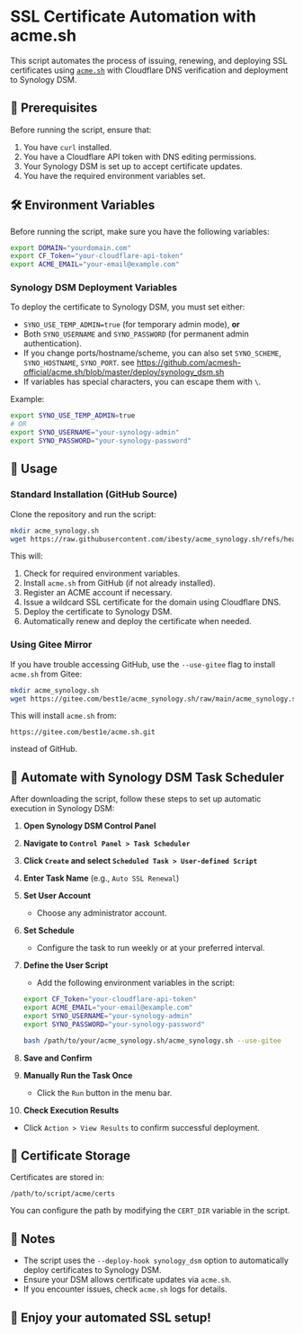 # SSL Certificate Automation with acme.sh

This script automates the process of issuing, renewing, and deploying SSL certificates using [`acme.sh`](https://github.com/acmesh-official/acme.sh) with Cloudflare DNS verification and deployment to Synology DSM.

## 📌 Prerequisites

Before running the script, ensure that:
1. You have `curl` installed.
2. You have a Cloudflare API token with DNS editing permissions.
3. Your Synology DSM is set up to accept certificate updates.
4. You have the required environment variables set.

## 🛠 Environment Variables

Before running the script, make sure you have the following variables:

```sh
export DOMAIN="yourdomain.com"
export CF_Token="your-cloudflare-api-token"
export ACME_EMAIL="your-email@example.com"
```

### Synology DSM Deployment Variables

To deploy the certificate to Synology DSM, you must set either:
- `SYNO_USE_TEMP_ADMIN=true` (for temporary admin mode), **or**
- Both `SYNO_USERNAME` and `SYNO_PASSWORD` (for permanent admin authentication).
- If you change ports/hostname/scheme, you can also set `SYNO_SCHEME`, `SYNO_HOSTNAME`, `SYNO_PORT`. see https://github.com/acmesh-official/acme.sh/blob/master/deploy/synology_dsm.sh
- If variables has special characters, you can escape them with `\`.

Example:

```sh
export SYNO_USE_TEMP_ADMIN=true
# OR
export SYNO_USERNAME="your-synology-admin"
export SYNO_PASSWORD="your-synology-password"
```

## 🚀 Usage

### Standard Installation (GitHub Source)

Clone the repository and run the script:

```sh
mkdir acme_synology.sh
wget https://raw.githubusercontent.com/ibesty/acme_synology.sh/refs/heads/main/acme_synology.sh -O acme_synology.sh/acme_synology.sh
```

This will:
1. Check for required environment variables.
2. Install `acme.sh` from GitHub (if not already installed).
3. Register an ACME account if necessary.
4. Issue a wildcard SSL certificate for the domain using Cloudflare DNS.
5. Deploy the certificate to Synology DSM.
6. Automatically renew and deploy the certificate when needed.

### Using Gitee Mirror

If you have trouble accessing GitHub, use the `--use-gitee` flag to install `acme.sh` from Gitee:

```sh
mkdir acme_synology.sh
wget https://gitee.com/best1e/acme_synology.sh/raw/main/acme_synology.sh -O acme_synology.sh/acme_synology.sh
```

This will install `acme.sh` from:

```
https://gitee.com/best1e/acme.sh.git
```

instead of GitHub.

## 🔄 Automate with Synology DSM Task Scheduler

After downloading the script, follow these steps to set up automatic execution in Synology DSM:

1. **Open Synology DSM Control Panel**
2. **Navigate to `Control Panel > Task Scheduler`**
3. **Click `Create` and select `Scheduled Task > User-defined Script`**
4. **Enter Task Name** (e.g., `Auto SSL Renewal`)
5. **Set User Account**
   - Choose any administrator account.
6. **Set Schedule**
   - Configure the task to run weekly or at your preferred interval.
7. **Define the User Script**
   - Add the following environment variables in the script:

   ```sh
   export CF_Token="your-cloudflare-api-token"
   export ACME_EMAIL="your-email@example.com"
   export SYNO_USERNAME="your-synology-admin"
   export SYNO_PASSWORD="your-synology-password"
   
   bash /path/to/your/acme_synology.sh/acme_synology.sh --use-gitee
   ```

8. **Save and Confirm**
9. **Manually Run the Task Once**
   - Click the `Run` button in the menu bar.
10. **Check Execution Results**
   - Click `Action > View Results` to confirm successful deployment.

## 📂 Certificate Storage

Certificates are stored in:

```
/path/to/script/acme/certs
```

You can configure the path by modifying the `CERT_DIR` variable in the script.

## 📝 Notes

- The script uses the `--deploy-hook synology_dsm` option to automatically deploy certificates to Synology DSM.
- Ensure your DSM allows certificate updates via `acme.sh`.
- If you encounter issues, check `acme.sh` logs for details.

## 🎉 Enjoy your automated SSL setup!

